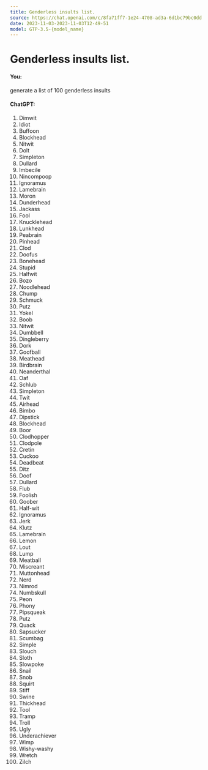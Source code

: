 ```yaml
---
title: Genderless insults list.
source: https://chat.openai.com/c/8fa71ff7-1e24-4708-ad3a-6d1bc79bc0dd
date: 2023-11-03-2023-11-03T12-49-51
model: GTP-3.5-{model_name}
---
```


# Genderless insults list.

#### You:
generate a list of 100 genderless insults

#### ChatGPT:
1. Dimwit
2. Idiot
3. Buffoon
4. Blockhead
5. Nitwit
6. Dolt
7. Simpleton
8. Dullard
9. Imbecile
10. Nincompoop
11. Ignoramus
12. Lamebrain
13. Moron
14. Dunderhead
15. Jackass
16. Fool
17. Knucklehead
18. Lunkhead
19. Peabrain
20. Pinhead
21. Clod
22. Doofus
23. Bonehead
24. Stupid
25. Halfwit
26. Bozo
27. Noodlehead
28. Chump
29. Schmuck
30. Putz
31. Yokel
32. Boob
33. Nitwit
34. Dumbbell
35. Dingleberry
36. Dork
37. Goofball
38. Meathead
39. Birdbrain
40. Neanderthal
41. Oaf
42. Schlub
43. Simpleton
44. Twit
45. Airhead
46. Bimbo
47. Dipstick
48. Blockhead
49. Boor
50. Clodhopper
51. Clodpole
52. Cretin
53. Cuckoo
54. Deadbeat
55. Ditz
56. Doof
57. Dullard
58. Flub
59. Foolish
60. Goober
61. Half-wit
62. Ignoramus
63. Jerk
64. Klutz
65. Lamebrain
66. Lemon
67. Lout
68. Lump
69. Meatball
70. Miscreant
71. Muttonhead
72. Nerd
73. Nimrod
74. Numbskull
75. Peon
76. Phony
77. Pipsqueak
78. Putz
79. Quack
80. Sapsucker
81. Scumbag
82. Simple
83. Slouch
84. Sloth
85. Slowpoke
86. Snail
87. Snob
88. Squirt
89. Stiff
90. Swine
91. Thickhead
92. Tool
93. Tramp
94. Troll
95. Ugly
96. Underachiever
97. Wimp
98. Wishy-washy
99. Wretch
100. Zilch

